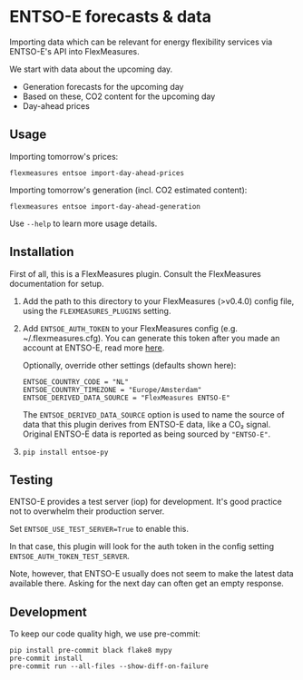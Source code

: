# ENTSO-E forecasts & data

Importing data which can be relevant for energy flexibility services via ENTSO-E's API into FlexMeasures.

We start with data about the upcoming day.

- Generation forecasts for the upcoming day
- Based on these, CO2 content for the upcoming day
- Day-ahead prices


## Usage

Importing tomorrow's prices:

    flexmeasures entsoe import-day-ahead-prices

Importing tomorrow's generation (incl. CO2 estimated content):

    flexmeasures entsoe import-day-ahead-generation

Use ``--help`` to learn more usage details.


## Installation

First of all, this is a FlexMeasures plugin. Consult the FlexMeasures documentation for setup.

1. Add the path to this directory to your FlexMeasures (>v0.4.0) config file,
using the `FLEXMEASURES_PLUGINS` setting.

2. Add `ENTSOE_AUTH_TOKEN` to your FlexMeasures config (e.g. ~/.flexmeasures.cfg).
You can generate this token after you made an account at ENTSO-E, read more [here](https://transparency.entsoe.eu/content/static_content/Static%20content/web%20api/Guide.html#_authentication_and_authorisation). 

   Optionally, override other settings (defaults shown here):

       ENTSOE_COUNTRY_CODE = "NL"
       ENTSOE_COUNTRY_TIMEZONE = "Europe/Amsterdam"
       ENTSOE_DERIVED_DATA_SOURCE = "FlexMeasures ENTSO-E"

   The `ENTSOE_DERIVED_DATA_SOURCE` option is used to name the source of data that this plugin derives from ENTSO-E data, like a CO₂ signal.
   Original ENTSO-E data is reported as being sourced by `"ENTSO-E"`.

3. `pip install entsoe-py`


## Testing

ENTSO-E provides a test server (iop) for development. It's good practice not to overwhelm their production server.

Set ``ENTSOE_USE_TEST_SERVER=True`` to enable this.

In that case, this plugin will look for the auth token in the config setting ``ENTSOE_AUTH_TOKEN_TEST_SERVER``.

Note, however, that ENTSO-E usually does not seem to make the latest data available there. Asking for the next day can often get an empty response.


## Development

To keep our code quality high, we use pre-commit:

    pip install pre-commit black flake8 mypy
    pre-commit install
    pre-commit run --all-files --show-diff-on-failure
